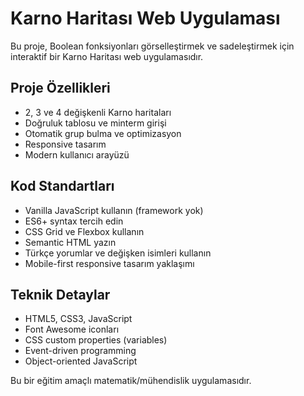 <!-- Use this file to provide workspace-specific custom instructions to Copilot. For more details, visit https://code.visualstudio.com/docs/copilot/copilot-customization#_use-a-githubcopilotinstructionsmd-file -->

# Karno Haritası Web Uygulaması

Bu proje, Boolean fonksiyonları görselleştirmek ve sadeleştirmek için interaktif bir Karno Haritası web uygulamasıdır.

## Proje Özellikleri

- 2, 3 ve 4 değişkenli Karno haritaları
- Doğruluk tablosu ve minterm girişi
- Otomatik grup bulma ve optimizasyon
- Responsive tasarım
- Modern kullanıcı arayüzü

## Kod Standartları

- Vanilla JavaScript kullanın (framework yok)
- ES6+ syntax tercih edin
- CSS Grid ve Flexbox kullanın
- Semantic HTML yazın
- Türkçe yorumlar ve değişken isimleri kullanın
- Mobile-first responsive tasarım yaklaşımı

## Teknik Detaylar

- HTML5, CSS3, JavaScript
- Font Awesome iconları
- CSS custom properties (variables)
- Event-driven programming
- Object-oriented JavaScript

Bu bir eğitim amaçlı matematik/mühendislik uygulamasıdır.
